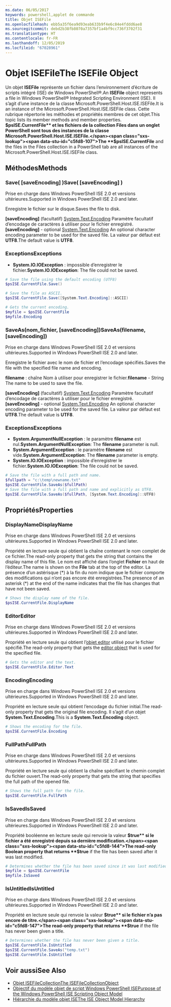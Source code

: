 ```yaml
---
ms.date: 06/05/2017
keywords: powershell,applet de commande
title: Objet ISEFile
ms.openlocfilehash: ebb5a35f6ea9d93eab633b9f4e6c84e4fddd6ae8
ms.sourcegitcommit: debd2b38fb8070a7357bf1a4bf9cc736f3702f31
ms.translationtype: HT
ms.contentlocale: fr-FR
ms.lasthandoff: 12/05/2019
ms.locfileid: "67028961"
---
```

# <a name="the-isefile-object"></a><span data-ttu-id="c5fd8-103">Objet ISEFile</span><span class="sxs-lookup"><span data-stu-id="c5fd8-103">The ISEFile Object</span></span>

<span data-ttu-id="c5fd8-104">Un objet **ISEFile** représente un fichier dans l’environnement d’écriture de scripts intégré (ISE) de Windows PowerShell®.</span><span class="sxs-lookup"><span data-stu-id="c5fd8-104">An **ISEFile** object represents a file in Windows PowerShell® Integrated Scripting Environment (ISE).</span></span> <span data-ttu-id="c5fd8-105">Il s’agit d’une instance de la classe Microsoft.PowerShell.Host.ISE.ISEFile.</span><span class="sxs-lookup"><span data-stu-id="c5fd8-105">It is an instance of the Microsoft.PowerShell.Host.ISE.ISEFile class.</span></span> <span data-ttu-id="c5fd8-106">Cette rubrique répertorie les méthodes et propriétés membres de cet objet.</span><span class="sxs-lookup"><span data-stu-id="c5fd8-106">This topic lists its member methods and member properties.</span></span> <span data-ttu-id="c5fd8-107">**$psISE.CurrentFile** et les fichiers de la collection Files dans un onglet PowerShell sont tous des instances de la classe Microsoft.PowerShell.Host.ISE.ISEFile.</span><span class="sxs-lookup"><span data-stu-id="c5fd8-107">The **$psISE.CurrentFile** and the files in the Files collection in a PowerShell tab are all instances of the Microsoft.PowerShell.Host.ISE.ISEFile class.</span></span>

## <a name="methods"></a><span data-ttu-id="c5fd8-108">Méthodes</span><span class="sxs-lookup"><span data-stu-id="c5fd8-108">Methods</span></span>

### <a name="save-saveencoding-"></a><span data-ttu-id="c5fd8-109">Save\( \[saveEncoding\] \)</span><span class="sxs-lookup"><span data-stu-id="c5fd8-109">Save\( \[saveEncoding\] \)</span></span>

<span data-ttu-id="c5fd8-110">Prise en charge dans Windows PowerShell ISE 2.0 et versions ultérieures.</span><span class="sxs-lookup"><span data-stu-id="c5fd8-110">Supported in Windows PowerShell ISE 2.0 and later.</span></span>

<span data-ttu-id="c5fd8-111">Enregistre le fichier sur le disque.</span><span class="sxs-lookup"><span data-stu-id="c5fd8-111">Saves the file to disk.</span></span>

<span data-ttu-id="c5fd8-112">**\[saveEncoding\]** (facultatif) [System.Text.Encoding](https://msdn.microsoft.com/library/system.text.encoding.aspx) Paramètre facultatif d’encodage de caractères à utiliser pour le fichier enregistré.</span><span class="sxs-lookup"><span data-stu-id="c5fd8-112">**\[saveEncoding\]** - optional [System.Text.Encoding](https://msdn.microsoft.com/library/system.text.encoding.aspx) An optional character encoding parameter to be used for the saved file.</span></span> <span data-ttu-id="c5fd8-113">La valeur par défaut est **UTF8**.</span><span class="sxs-lookup"><span data-stu-id="c5fd8-113">The default value is **UTF8**.</span></span>

### <a name="exceptions"></a><span data-ttu-id="c5fd8-114">Exceptions</span><span class="sxs-lookup"><span data-stu-id="c5fd8-114">Exceptions</span></span>

- <span data-ttu-id="c5fd8-115">**System.IO.IOException** : impossible d’enregistrer le fichier.</span><span class="sxs-lookup"><span data-stu-id="c5fd8-115">**System.IO.IOException**: The file could not be saved.</span></span>

```powershell
# Save the file using the default encoding (UTF8)
$psISE.CurrentFile.Save()

# Save the file as ASCII.
$psISE.CurrentFile.Save([System.Text.Encoding]::ASCII)

# Gets the current encoding.
$myfile = $psISE.CurrentFile
$myfile.Encoding
```

### <a name="saveasfilename-saveencoding"></a><span data-ttu-id="c5fd8-116">SaveAs\(nom_fichier, \[saveEncoding\]\)</span><span class="sxs-lookup"><span data-stu-id="c5fd8-116">SaveAs\(filename, \[saveEncoding\]\)</span></span>

<span data-ttu-id="c5fd8-117">Prise en charge dans Windows PowerShell ISE 2.0 et versions ultérieures.</span><span class="sxs-lookup"><span data-stu-id="c5fd8-117">Supported in Windows PowerShell ISE 2.0 and later.</span></span>

<span data-ttu-id="c5fd8-118">Enregistre le fichier avec le nom de fichier et l’encodage spécifiés.</span><span class="sxs-lookup"><span data-stu-id="c5fd8-118">Saves the file with the specified file name and encoding.</span></span>

<span data-ttu-id="c5fd8-119">**filename** : chaîne Nom à utiliser pour enregistrer le fichier.</span><span class="sxs-lookup"><span data-stu-id="c5fd8-119">**filename** - String The name to be used to save the file.</span></span>

<span data-ttu-id="c5fd8-120">**\[saveEncoding\]** (facultatif) [System.Text.Encoding](https://msdn.microsoft.com/library/system.text.encoding.aspx) Paramètre facultatif d’encodage de caractères à utiliser pour le fichier enregistré.</span><span class="sxs-lookup"><span data-stu-id="c5fd8-120">**\[saveEncoding\]** - optional [System.Text.Encoding](https://msdn.microsoft.com/library/system.text.encoding.aspx) An optional character encoding parameter to be used for the saved file.</span></span> <span data-ttu-id="c5fd8-121">La valeur par défaut est **UTF8**.</span><span class="sxs-lookup"><span data-stu-id="c5fd8-121">The default value is **UTF8**.</span></span>

### <a name="exceptions"></a><span data-ttu-id="c5fd8-122">Exceptions</span><span class="sxs-lookup"><span data-stu-id="c5fd8-122">Exceptions</span></span>

- <span data-ttu-id="c5fd8-123">**System.ArgumentNullException** : le paramètre **filename** est nul.</span><span class="sxs-lookup"><span data-stu-id="c5fd8-123">**System.ArgumentNullException**: The **filename** parameter is null.</span></span>
- <span data-ttu-id="c5fd8-124">**System.ArgumentException** : le paramètre **filename** est vide.</span><span class="sxs-lookup"><span data-stu-id="c5fd8-124">**System.ArgumentException**: The **filename** parameter is empty.</span></span>
- <span data-ttu-id="c5fd8-125">**System.IO.IOException** : impossible d’enregistrer le fichier.</span><span class="sxs-lookup"><span data-stu-id="c5fd8-125">**System.IO.IOException**: The file could not be saved.</span></span>

```powershell
# Save the file with a full path and name.
$fullpath = "c:\temp\newname.txt"
$psISE.CurrentFile.SaveAs($fullPath)
# Save the file with a full path and name and explicitly as UTF8.
$psISE.CurrentFile.SaveAs($fullPath, [System.Text.Encoding]::UTF8)
```

## <a name="properties"></a><span data-ttu-id="c5fd8-126">Propriétés</span><span class="sxs-lookup"><span data-stu-id="c5fd8-126">Properties</span></span>

### <a name="displayname"></a><span data-ttu-id="c5fd8-127">DisplayName</span><span class="sxs-lookup"><span data-stu-id="c5fd8-127">DisplayName</span></span>

<span data-ttu-id="c5fd8-128">Prise en charge dans Windows PowerShell ISE 2.0 et versions ultérieures.</span><span class="sxs-lookup"><span data-stu-id="c5fd8-128">Supported in Windows PowerShell ISE 2.0 and later.</span></span>

<span data-ttu-id="c5fd8-129">Propriété en lecture seule qui obtient la chaîne contenant le nom complet de ce fichier.</span><span class="sxs-lookup"><span data-stu-id="c5fd8-129">The read-only property that gets the string that contains the display name of this file.</span></span> <span data-ttu-id="c5fd8-130">Le nom est affiché dans l’onglet **Fichier** en haut de l’éditeur.</span><span class="sxs-lookup"><span data-stu-id="c5fd8-130">The name is shown on the **File** tab at the top of the editor.</span></span> <span data-ttu-id="c5fd8-131">La présence d’un astérisque \(\*\) à la fin du nom indique que le fichier comporte des modifications qui n’ont pas encore été enregistrées.</span><span class="sxs-lookup"><span data-stu-id="c5fd8-131">The presence of an asterisk \(\*\) at the end of the name indicates that the file has changes that have not been saved.</span></span>

```powershell
# Shows the display name of the file.
$psISE.CurrentFile.DisplayName
```

### <a name="editor"></a><span data-ttu-id="c5fd8-132">Editor</span><span class="sxs-lookup"><span data-stu-id="c5fd8-132">Editor</span></span>

<span data-ttu-id="c5fd8-133">Prise en charge dans Windows PowerShell ISE 2.0 et versions ultérieures.</span><span class="sxs-lookup"><span data-stu-id="c5fd8-133">Supported in Windows PowerShell ISE 2.0 and later.</span></span>

<span data-ttu-id="c5fd8-134">Propriété en lecture seule qui obtient l’[objet editor](The-ISEEditor-Object.md) utilisé pour le fichier spécifié.</span><span class="sxs-lookup"><span data-stu-id="c5fd8-134">The read-only property that gets the [editor object](The-ISEEditor-Object.md) that is used for the specified file.</span></span>

```powershell
# Gets the editor and the text.
$psISE.CurrentFile.Editor.Text
```

### <a name="encoding"></a><span data-ttu-id="c5fd8-135">Encoding</span><span class="sxs-lookup"><span data-stu-id="c5fd8-135">Encoding</span></span>

<span data-ttu-id="c5fd8-136">Prise en charge dans Windows PowerShell ISE 2.0 et versions ultérieures.</span><span class="sxs-lookup"><span data-stu-id="c5fd8-136">Supported in Windows PowerShell ISE 2.0 and later.</span></span>

<span data-ttu-id="c5fd8-137">Propriété en lecture seule qui obtient l’encodage du fichier initial.</span><span class="sxs-lookup"><span data-stu-id="c5fd8-137">The read-only property that gets the original file encoding.</span></span> <span data-ttu-id="c5fd8-138">Il s’agit d’un objet **System.Text.Encoding**.</span><span class="sxs-lookup"><span data-stu-id="c5fd8-138">This is a **System.Text.Encoding** object.</span></span>

```powershell
# Shows the encoding for the file.
$psISE.CurrentFile.Encoding
```

### <a name="fullpath"></a><span data-ttu-id="c5fd8-139">FullPath</span><span class="sxs-lookup"><span data-stu-id="c5fd8-139">FullPath</span></span>

<span data-ttu-id="c5fd8-140">Prise en charge dans Windows PowerShell ISE 2.0 et versions ultérieures.</span><span class="sxs-lookup"><span data-stu-id="c5fd8-140">Supported in Windows PowerShell ISE 2.0 and later.</span></span>

<span data-ttu-id="c5fd8-141">Propriété en lecture seule qui obtient la chaîne spécifiant le chemin complet du fichier ouvert.</span><span class="sxs-lookup"><span data-stu-id="c5fd8-141">The read-only property that gets the string that specifies the full path of the opened file.</span></span>

```powershell
# Shows the full path for the file.
$psISE.CurrentFile.FullPath
```

### <a name="issaved"></a><span data-ttu-id="c5fd8-142">IsSaved</span><span class="sxs-lookup"><span data-stu-id="c5fd8-142">IsSaved</span></span>

<span data-ttu-id="c5fd8-143">Prise en charge dans Windows PowerShell ISE 2.0 et versions ultérieures.</span><span class="sxs-lookup"><span data-stu-id="c5fd8-143">Supported in Windows PowerShell ISE 2.0 and later.</span></span>

<span data-ttu-id="c5fd8-144">Propriété booléenne en lecture seule qui renvoie la valeur **$true** si le fichier a été enregistré depuis sa dernière modification.</span><span class="sxs-lookup"><span data-stu-id="c5fd8-144">The read-only Boolean property that returns **$true** if the file has been saved after it was last modified.</span></span>

```powershell
# Determines whether the file has been saved since it was last modified.
$myfile = $psISE.CurrentFile
$myfile.IsSaved
```

### <a name="isuntitled"></a><span data-ttu-id="c5fd8-145">IsUntitled</span><span class="sxs-lookup"><span data-stu-id="c5fd8-145">IsUntitled</span></span>

<span data-ttu-id="c5fd8-146">Prise en charge dans Windows PowerShell ISE 2.0 et versions ultérieures.</span><span class="sxs-lookup"><span data-stu-id="c5fd8-146">Supported in Windows PowerShell ISE 2.0 and later.</span></span>

<span data-ttu-id="c5fd8-147">Propriété en lecture seule qui renvoie la valeur **$true** si le fichier n’a pas encore de titre.</span><span class="sxs-lookup"><span data-stu-id="c5fd8-147">The read-only property that returns **$true** if the file has never been given a title.</span></span>

```powershell
# Determines whether the file has never been given a title.
$psISE.CurrentFile.IsUntitled
$psISE.CurrentFile.SaveAs("temp.txt")
$psISE.CurrentFile.IsUntitled
```

## <a name="see-also"></a><span data-ttu-id="c5fd8-148">Voir aussi</span><span class="sxs-lookup"><span data-stu-id="c5fd8-148">See Also</span></span>

- [<span data-ttu-id="c5fd8-149">Objet ISEFileCollection</span><span class="sxs-lookup"><span data-stu-id="c5fd8-149">The ISEFileCollectionObject</span></span>](The-ISEFileCollection-Object.md)
- [<span data-ttu-id="c5fd8-150">Objectif du modèle objet de script Windows PowerShell ISE</span><span class="sxs-lookup"><span data-stu-id="c5fd8-150">Purpose of the Windows PowerShell ISE Scripting Object Model</span></span>](Purpose-of-the-Windows-PowerShell-ISE-Scripting-Object-Model.md)
- [<span data-ttu-id="c5fd8-151">Hiérarchie du modèle objet ISE</span><span class="sxs-lookup"><span data-stu-id="c5fd8-151">The ISE Object Model Hierarchy</span></span>](The-ISE-Object-Model-Hierarchy.md)
